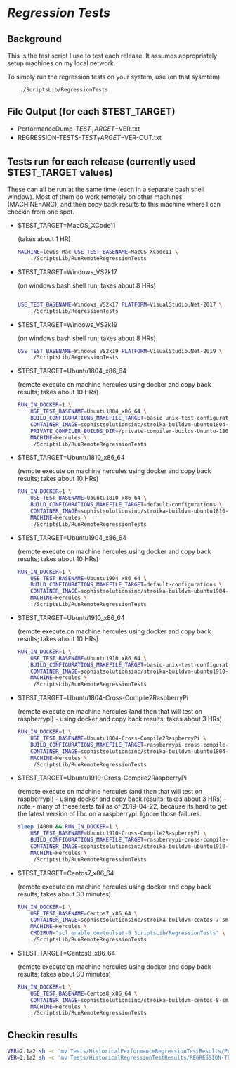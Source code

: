 # ***Regression Tests***

## Background

This is the test script I use to test each release. It assumes appropriately setup machines on
my local network.

To simply run the regression tests on your system, use (on that sysmtem)

~~~bash
    ./ScriptsLib/RegressionTests
~~~

## File Output (for each $TEST_TARGET)

* PerformanceDump-$TEST_TARGET-$VER.txt
* REGRESSION-TESTS-$TEST_TARGET-$VER-OUT.txt

## Tests run for each release (currently used $TEST_TARGET values)

These can all be run at the same time (each in a separate bash shell window). Most of them
do work remotely on other machines (MACHINE=ARG), and then copy back results to this machine where I can
checkin from one spot.

* $TEST_TARGET=MacOS_XCode11

    (takes about 1 HR)

    ~~~bash
    MACHINE=lewis-Mac USE_TEST_BASENAME=MacOS_XCode11 \
        ./ScriptsLib/RunRemoteRegressionTests
    ~~~

* $TEST_TARGET=Windows_VS2k17

    (on windows bash shell run; takes about 8 HRs)

    ~~~bash

    USE_TEST_BASENAME=Windows_VS2k17 PLATFORM=VisualStudio.Net-2017 \
        ./ScriptsLib/RegressionTests
    ~~~

* $TEST_TARGET=Windows_VS2k19

    (on windows bash shell run; takes about 8 HRs)

    ~~~bash
    USE_TEST_BASENAME=Windows_VS2k19 PLATFORM=VisualStudio.Net-2019 \
        ./ScriptsLib/RegressionTests
    ~~~

* $TEST_TARGET=Ubuntu1804_x86_64

    (remote execute on machine hercules using docker and copy back results; takes about 10 HRs)

    ~~~bash
    RUN_IN_DOCKER=1 \
        USE_TEST_BASENAME=Ubuntu1804_x86_64 \
        BUILD_CONFIGURATIONS_MAKEFILE_TARGET=basic-unix-test-configurations \
        CONTAINER_IMAGE=sophistsolutionsinc/stroika-buildvm-ubuntu1804-regression-tests \
        PRIVATE_COMPILER_BUILDS_DIR=/private-compiler-builds-Ununtu-1804-x64 \
        MACHINE=Hercules \
        ./ScriptsLib/RunRemoteRegressionTests
    ~~~

* $TEST_TARGET=Ubuntu1810_x86_64

    (remote execute on machine hercules using docker and copy back results; takes about 10 HRs)

    ~~~bash
    RUN_IN_DOCKER=1 \
        USE_TEST_BASENAME=Ubuntu1810_x86_64 \
        BUILD_CONFIGURATIONS_MAKEFILE_TARGET=default-configurations \
        CONTAINER_IMAGE=sophistsolutionsinc/stroika-buildvm-ubuntu1810-regression-tests \
        MACHINE=Hercules \
        ./ScriptsLib/RunRemoteRegressionTests
    ~~~

* $TEST_TARGET=Ubuntu1904_x86_64

    (remote execute on machine hercules using docker and copy back results; takes about 10 HRs)

    ~~~bash
    RUN_IN_DOCKER=1 \
        USE_TEST_BASENAME=Ubuntu1904_x86_64 \
        BUILD_CONFIGURATIONS_MAKEFILE_TARGET=default-configurations \
        CONTAINER_IMAGE=sophistsolutionsinc/stroika-buildvm-ubuntu1904-regression-tests \
        MACHINE=Hercules \
        ./ScriptsLib/RunRemoteRegressionTests
    ~~~

* $TEST_TARGET=Ubuntu1910_x86_64

    (remote execute on machine hercules using docker and copy back results; takes about 10 HRs)

    ~~~bash
    RUN_IN_DOCKER=1 \
        USE_TEST_BASENAME=Ubuntu1910_x86_64 \
        BUILD_CONFIGURATIONS_MAKEFILE_TARGET=basic-unix-test-configurations \
        CONTAINER_IMAGE=sophistsolutionsinc/stroika-buildvm-ubuntu1910-regression-tests \
        MACHINE=Hercules \
        ./ScriptsLib/RunRemoteRegressionTests
    ~~~

* $TEST_TARGET=Ubuntu1804-Cross-Compile2RaspberryPi

    (remote execute on machine hercules (and then that will test on raspberrypi) - using docker and copy back results; takes about 3 HRs)

    ~~~bash
    RUN_IN_DOCKER=1 \
        USE_TEST_BASENAME=Ubuntu1804-Cross-Compile2RaspberryPi \
        BUILD_CONFIGURATIONS_MAKEFILE_TARGET=raspberrypi-cross-compile-test-configurations \
        CONTAINER_IMAGE=sophistsolutionsinc/stroika-buildvm-ubuntu1804-regression-tests \
        MACHINE=Hercules \
        ./ScriptsLib/RunRemoteRegressionTests
    ~~~

* $TEST_TARGET=Ubuntu1910-Cross-Compile2RaspberryPi

    (remote execute on machine hercules (and then that will test on raspberrypi) - using docker and copy back results; takes about 3 HRs)
      - note - many of these tests fail as of 2019-04-22, because its hard to get the latest version of libc on a raspberrypi. Ignore those failures.

    ~~~bash
    sleep 14000 && RUN_IN_DOCKER=1 \
        USE_TEST_BASENAME=Ubuntu1910-Cross-Compile2RaspberryPi \
        BUILD_CONFIGURATIONS_MAKEFILE_TARGET=raspberrypi-cross-compile-test-configurations \
        CONTAINER_IMAGE=sophistsolutionsinc/stroika-buildvm-ubuntu1910-regression-tests \
        MACHINE=Hercules \
        ./ScriptsLib/RunRemoteRegressionTests
    ~~~

* $TEST_TARGET=Centos7_x86_64

    (remote execute on machine hercules using docker and copy back results; takes about 30 minutes)

    ~~~bash
    RUN_IN_DOCKER=1 \
        USE_TEST_BASENAME=Centos7_x86_64 \
        CONTAINER_IMAGE=sophistsolutionsinc/stroika-buildvm-centos-7-small \
        MACHINE=Hercules \
        CMD2RUN="scl enable devtoolset-8 ScriptsLib/RegressionTests" \
        ./ScriptsLib/RunRemoteRegressionTests
    ~~~

* $TEST_TARGET=Centos8_x86_64

    (remote execute on machine hercules using docker and copy back results; takes about 30 minutes)

    ~~~bash
    RUN_IN_DOCKER=1 \
        USE_TEST_BASENAME=Centos8_x86_64 \
        CONTAINER_IMAGE=sophistsolutionsinc/stroika-buildvm-centos-8-small \
        MACHINE=Hercules \
        ./ScriptsLib/RunRemoteRegressionTests
    ~~~

## Checkin results

~~~bash
VER=2.1a2 sh -c 'mv Tests/HistoricalPerformanceRegressionTestResults/PerformanceDump-*$VER*.txt Tests/HistoricalPerformanceRegressionTestResults/2.1/ && git add Tests/HistoricalPerformanceRegressionTestResults/2.1/PerformanceDump-*$VER.txt'
VER=2.1a2 sh -c 'mv Tests/HistoricalRegressionTestResults/REGRESSION-TESTS-*-$VER-OUT.txt Tests/HistoricalRegressionTestResults/2.1/ && git add Tests/HistoricalRegressionTestResults/2.1/REGRESSION-TESTS-*-$VER-OUT.txt'
~~~
